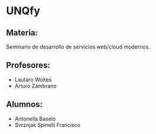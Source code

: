 # UNQfy
## Materia: 
Seminario de desarrollo de servicios web/cloud modernos. 

## Profesores:

- Lautaro Woites 
- Arturo Zambrano

## Alumnos: 
- Antonella Baselo
- Svrznjak Spinelli Francisco
